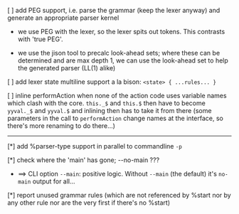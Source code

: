 [ ] add PEG support, i.e. parse the grammar (keep the lexer anyway) and generate an appropriate parser kernel

  + we use PEG with the lexer, so the lexer spits out tokens. This contrasts with 'true PEG'.

  + we use the jison tool to precalc look-ahead sets; where these can be determined and are max depth 1, we can use the look-ahead set to help the generated parser (LL(1) alike)

[ ] add lexer state multiline support a la bison: `<state> { ...rules... }`

[ ] inline performAction when none of the action code uses variable names which clash with the core. `this._$` and `this.$` then have to become `yyval._$` and `yyval.$` and inlining then has to take it from there (some parameters in the call to `performAction` change names at the interface,
so there's more renaming to do there...)

---

[*] add %parser-type support in parallel to commandline `-p`

[*] check where the 'main' has gone; --no-main ???

  + ==> CLI option `--main`: positive logic. Without `--main` (the default) it's `no-main` output for all...

[*] report unused grammar rules (which are not referenced by %start nor by any other rule nor are the very first if there's no %start)

